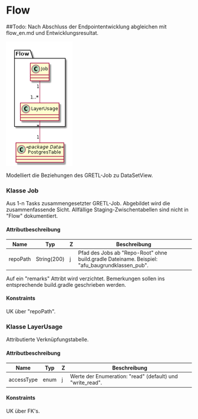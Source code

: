 # Flow

##Todo: 
Nach Abschluss der Endpointentwicklung abgleichen mit flow_en.md und Entwicklungsresultat.

![Flow](../puml/rendered/simi_flow.png)

Modelliert die Beziehungen des GRETL-Job zu  DataSetView.

### Klasse Job

Aus 1-n Tasks zusammengesetzter GRETL-Job. Abgebildet wird die zusammenfassende Sicht. Allfällige Staging-Zwischentabellen
sind nicht in "Flow" dokumentiert.

#### Attributbeschreibung

|Name|Typ|Z|Beschreibung|
|---|---|---|---|
|repoPath|String(200)|j|Pfad des Jobs ab "Repo-Root" ohne build.gradle Dateiname. Beispiel: "afu_baugrundklassen_pub".|

Auf ein "remarks" Attribt wird verzichtet. 
Bemerkungen sollen ins entsprechende build.gradle geschrieben werden.

#### Konstraints

UK über "repoPath".

### Klasse LayerUsage

Attributierte Verknüpfungstabelle. 

#### Attributbeschreibung

|Name|Typ|Z|Beschreibung|
|---|---|---|---|
|accessType|enum|j|Werte der Enumeration: "read" (default) und "write_read".|

#### Konstraints

UK über FK's.




 
  
 





